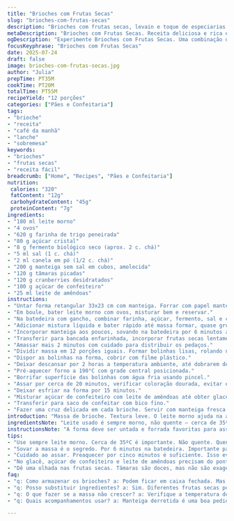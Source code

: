```yaml
---
title: "Brioches com Frutas Secas"
slug: "brioches-com-frutas-secas"
description: "Brioches com frutas secas, levain e toque de especiarias. Massa rica que incorpora mais farinha e menos açúcar. Uso de fermento biológico seco. Uvas-passas e damascos picados são substituídos por tâmaras e cranberries desidratados. Cobertura de açúcar de confeiteiro misturado com leite de amêndoas. Massa deixada crescer por 2 horas. Assa-se até dourar, com cuidado no final para não ressecar. Finaliza com cruz de glacê simples. Receita para 12 unidades, textura macia e aroma canelado suave fazendo parte da experiência de brunch ou lanche."
metaDescription: "Brioches com Frutas Secas. Receita deliciosa e rica em sabor. Ideal para brunch ou lanche, com frutas desidratadas diferentes."
ogDescription: "Experimente Brioches com Frutas Secas. Uma combinação de texturas e sabores, perfeita para qualquer ocasião."
focusKeyphrase: "Brioches com Frutas Secas"
date: 2025-07-24
draft: false
image: brioches-com-frutas-secas.jpg
author: "Julia"
prepTime: PT35M
cookTime: PT20M
totalTime: PT55M
recipeYield: "12 porções"
categories: ["Pães e Confeitaria"]
tags:
- "brioche"
- "receita"
- "café da manhã"
- "lanche"
- "sobremesa"
keywords:
- "brioches"
- "frutas secas"
- "receita fácil"
breadcrumb: ["Home", "Recipes", "Pães e Confeitaria"]
nutrition: 
 calories: "320"
 fatContent: "12g"
 carbohydrateContent: "45g"
 proteinContent: "7g"
ingredients:
- "180 ml leite morno"
- "4 ovos"
- "620 g farinha de trigo peneirada"
- "80 g açúcar cristal"
- "8 g fermento biológico seco (aprox. 2 c. chá)"
- "5 ml sal (1 c. chá)"
- "2 ml canela em pó (1/2 c. chá)"
- "200 g manteiga sem sal em cubos, amolecida"
- "120 g tâmaras picadas"
- "120 g cranberries desidratados"
- "100 g açúcar de confeiteiro"
- "25 ml leite de amêndoas"
instructions:
- "Untar forma retangular 33x23 cm com manteiga. Forrar com papel manteiga deixando bordas sobrando em dois lados."
- "Em boule, bater leite morno com ovos, misturar bem e reservar."
- "Na batedeira com gancho, combinar farinha, açúcar, fermento, sal e canela."
- "Adicionar mistura líquida e bater rápido até massa formar, quase grudenta."
- "Incorporar manteiga aos poucos, sovando na batedeira por 6 minutos até homogênea e macia."
- "Transferir para bancada enfarinhada, incorporar frutas secas lentamente."
- "Amassar mais 2 minutos com cuidado para distribuir os pedaços."
- "Dividir massa em 12 porções iguais. Formar bolinhas lisas, rolando na mão."
- "Dispor as bolinhas na forma, cobrir com filme plástico."
- "Deixar descansar por 2 horas a temperatura ambiente, até dobrarem de tamanho e coalescerem."
- "Pré-aquecer forno a 190°C com grade central posicionada."
- "Borrifar superfície das bolinhas com água fria usando pincel."
- "Assar por cerca de 20 minutos, verificar coloração dourada, evitar escurecer demais."
- "Deixar esfriar na forma por 15 minutos."
- "Misturar açúcar de confeiteiro com leite de amêndoas até obter glacê liso e mole."
- "Transferir para saco de confeitar com bico fino."
- "Fazer uma cruz delicada em cada brioche. Servir com manteiga fresca."
introduction: "Massa de brioche. Textura leve. O leite morno ajuda na ativação do fermento seco, que substitui o instantâneo clássico. Pra dar uma diferenciada, canela na medida – não demais, sutil. Frutas secas? Sai a uva-passa e damasco, entram as tâmaras e cranberries, trazendo um ácido e doce mesclados. O toque ácido corta o doce da massa, faz buzz na boca. Usar mais farinha do que antes deixa a massa firme o suficiente pra suportar o recheio e o manuseio, sem perder a maciez. Neste modelo, ela dobra em 2 horas, sem correria. Assar um pouco menos: não quer secar, quer dourar. A cobertura de açúcar com leite de amêndoas finaliza com contraste entre o doce e sabor levemente amendoado. Muito brunch e café, no meio do dia. Tapas, conversas e manteiga derretida escorrendo na lateral. A cozinha com jeitão caseiro, sem frescura."
ingredientsNote: "Leite usado é sempre morno, não quente – cerca de 35ºC. Evita matar o fermento e agiliza a fermentação. O açúcar cristal substitui o refinado por textura. A farinha de trigo é a comum, mas peneirada para incorporar ar, ajudando a massa crescer. Fermento seco é menos potente que o instantâneo, por isso adicionado um pouco a mais para compensar. Manteiga em temperatura ambiente, bem maleável, para incorporar sem deixar a massa oleosa demais, facilita o trabalho do gancho. Frutas desidratadas podem ser misturadas para gustar: tâmaras e cranberries dão um mix diferente, mais azedinho e doce equilibrado, menos tradicional. Para o glacê, o leite de amêndoas traz uma suavidade com sabor de castanha, melhor que o leite comum. Pode trocar por leite de coco também, se quiser uma variação. Papel manteiga evita grudar e ajuda a desmoldar com praticidade depois do descanso."
instructionsNote: "A forma deve ser untada e forrada favoritas para assados moles, com bordas de papel manteiga sobrando para facilitar despegar as brioches depois. Misturar ingredientes secos primeiro garante fermentação uniforme. Adicionar líquidos e bater rápido ajuda a distribuir o fermento, ativando-o. Incorporar manteiga aos poucos é crucial para a textura: se colocar tudo junto, perde a consistência. Sovar na batedeira é mais prático, mas a massa deve ficar firme e lisa. Frutas vão por último para não romper massa. Bolinhas feitas com mão enfarinhada, para não grudar, redondas e uniformes. Fermentação por 2 horas no ambiente, o calor ajuda a crescer. Pré-aquarecer forno cinco minutos a menos para evitar choque térmico. Antes de assar, pincelar com água fria para criar crosta fina e crocante. Assar na grade do meio para calor uniforme. Glacê diluído deve escorrer lentamente, formando o desenho. Servir morno com manteiga – sabor intenso começa aí."
tips:
- "Use sempre leite morno. Cerca de 35ºC é importante. Não quente. Quente pode matar o fermento. Ajuda na fermentação. Frutas secas? Tâmaras e cranberries, a mistura traz sabor equilibrado. Escolha misturas que você gosta. Eles mudam o doce. Variedade traz novas texturas."
- "Sovar a massa é o segredo. Por 6 minutos na batedeira. Importante para a estrutura. Se for à mão, 10 minutos é ideal. Não muito grudenta. Atente à maciez. Adicione manteiga aos poucos. Manteiga fria pode dar uma massa oleosa, isso não é bom. Tinham que ser cubos bem amolecidos."
- "Cuidado ao assar. Preaquecer por cinco minutos é suficiente. Isso evita choque térmico. Veja a coloração dourada. Não deixe passar do ponto, uma crosta fina é o desejo. Dê atenção ao tempo no forno, uns 20 minutos. Mas vale o teste visual também. Assim não seca demais."
- "No glacê, açúcar de confeiteiro e leite de amêndoas precisam do ponto. Um glacê liso, mole também é uma arte. Pode verter, mas não demasiado. Use um bico fino. Assim a apresentação fica linda. A estratégia é deixar escorrer, mas com cuidado, para não exagerar."
- "Dê uma olhada nas frutas secas. Tâmaras são doces, mas não são exageradas. Cranberries, azedas. Tem que equilibrar. Assim, um bocado especial. Use papel manteiga na forma. Isso ajuda a desmoldar com facilidade. Borda sobrando é uma boa ideia para isso."
faq:
- "q: Como armazenar os brioches? a: Podem ficar em caixa fechada. Mas manter na geladeira é melhor. Um dia é o ideal. Mais tempo resseca. Também pode congelar. Coloque em um saco plástico."
- "q: Posso substituir ingredientes? a: Sim. Diferentes frutas secas podem ser usadas. Tente damascos se quiser. A manteiga pode ser trocada por margarina. Mas o sabor muda."
- "q: O que fazer se a massa não crescer? a: Verifique a temperatura do leite. Se estiver muito quente, mata o fermento. O local precisa estar aquecido. Se possível, coloque em lugar quente."
- "q: Quais acompanhamentos usar? a: Manteiga derretida é uma boa pedida. Mas também pode ser iogurte. A mistura de sabores funciona super bem. Frutas frescas ao lado completam o brunch."

---
```

